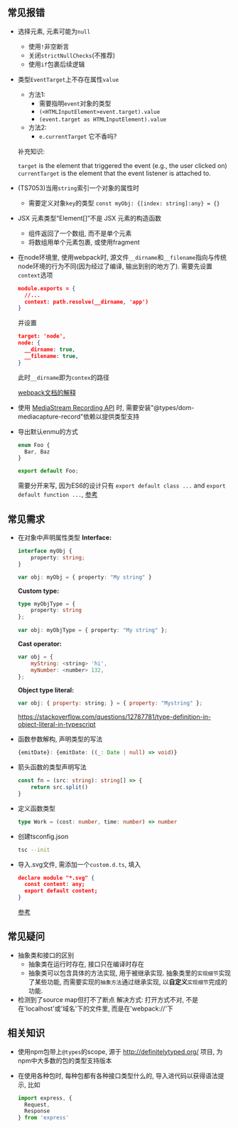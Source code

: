 ## 常见报错

- 选择元素, 元素可能为`null`
  - 使用`!`非空断言
  - 关闭`strictNullChecks`(不推荐)
  - 使用`if`包裹后续逻辑
  
- 类型`EventTarget`上不存在属性`value`
  
  - 方法1:
    - 需要指明`event`对象的类型
    - `(<HTMLInputElement>event.target).value`
    - `(event.target as HTMLInputElement).value`
  - 方法2:
    - `e.currentTarget` 它不香吗?
  
  补充知识:
  
  `target` is the element that triggered the event (e.g., the user clicked on)
  `currentTarget` is the element that the event listener is attached to.
  
- (TS7053)当用`string`索引一个对象的属性时
  - 需要定义对象`key`的类型
    `const myObj: {[index: string]:any} = {}`
  
- JSX 元素类型“Element[]”不是 JSX 元素的构造函数
  - 组件返回了一个数组, 而不是单个元素
  - 将数组用单个元素包裹, 或使用fragment
  
- 在node环境里, 使用webpack时, 源文件`__dirname`和`__filename`指向与传统node环境的行为不同(因为经过了编译, 输出到别的地方了).
需要先设置`context`选项
  
  ```json
  module.exports = {
    //...
    context: path.resolve(__dirname, 'app')
  }
  ```

  并设置
  
  ```json
  target: 'node',
  node: {
    __dirname: true,
    __filename: true,
  }
  ```
  
  此时`__dirname`即为`contex`的路径
  
  [webpack文档的解释]( https://webpack.js.org/configuration/node/#node__dirname )
  
- 使用 [MediaStream Recording API](https://devdocs.io/dom/mediastream_recording_api) 时, 需要安装"@types/dom-mediacapture-record"依赖以提供类型支持

- 导出默认enmu的方式

  ```typescript
  enum Foo {
    Bar, Baz
  }
  
  export default Foo;
  ```

  需要分开来写, 因为ES6的设计只有 `export default class ...` and `export default function ...`, [参考](https://github.com/microsoft/TypeScript/issues/3320#issuecomment-107241679)

## 常见需求

- 在对象中声明属性类型
**Interface:**
  
  ```typescript
  interface myObj {
      property: string;
  }
  
  var obj: myObj = { property: "My string" }
  ```
  
  **Custom type:**
  
  ```typescript
  type myObjType = {
      property: string
  };
    
  var obj: myObjType = { property: "My string" };
  ```

  **Cast operator:**

  ```js
  var obj = {
      myString: <string> 'hi',
      myNumber: <number> 132,
  };
  ```

  **Object type literal:**

  ```js
  var obj: { property: string; } = { property: "Mystring" };
  ```

  <https://stackoverflow.com/questions/12787781/type-definition-in-object-literal-in-typescript>
  
- 函数参数解构, 声明类型的写法

  ```typescript
  {emitDate}: {emitDate: ((_: Date | null) => void)}
  ```
  
- 箭头函数的类型声明写法

  ```typescript
  const fn = (src: string): string[] => {
      return src.split()
  }
  ```
  
- 定义函数类型

  ```typescript
  type Work = (cost: number, time: number) => number
  ```
  
- 创建tsconfig.json

  ```bash
  tsc --init
  ```

- 导入.svg文件, 需添加一个`custom.d.ts`, 填入

  ```json
  declare module "*.svg" {
    const content: any;
    export default content;
  }
  ```

  [参考]( https://webpack.js.org/guides/typescript/#importing-other-assets )

## 常见疑问

- 抽象类和接口的区别
  - 抽象类在运行时存在, 接口只在编译时存在
  - 抽象类可以包含具体的方法实现, 用于被继承实现.
    抽象类里的`实现细节`实现了某些功能, 而需要实现的`抽象方法`通过继承实现, 以**自定义**`实现细节`完成的功能.
- 检测到了source map但打不了断点
  解决方式: 
  打开方式不对, 不是在'localhost'或'域名'下的文件里, 而是在'webpack://'下

## 相关知识

- 使用npm包带上`@types`的scope, 源于 http://definitelytyped.org/ 项目, 为npm中大多数的包的类型支持版本

- 在使用各种包时, 每种包都有各种接口类型什么的, 导入进代码以获得语法提示, 比如

  ```typescript
  import express, {
    Request,
    Response
  } from 'express'
  ```

  